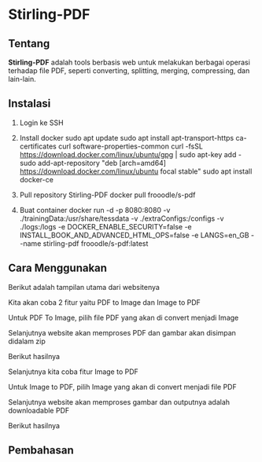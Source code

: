 # Stirling-PDF

## Tentang
**Stirling-PDF** adalah tools berbasis web untuk melakukan berbagai operasi terhadap file PDF, seperti converting, splitting, merging, compressing, dan lain-lain.

## Instalasi
1. Login ke SSH

2. Install docker
sudo apt update
sudo apt install apt-transport-https ca-certificates curl software-properties-common
curl -fsSL https://download.docker.com/linux/ubuntu/gpg | sudo apt-key add -
sudo add-apt-repository "deb [arch=amd64] https://download.docker.com/linux/ubuntu focal stable"
sudo apt install docker-ce

3. Pull repository Stirling-PDF
docker pull frooodle/s-pdf

4. Buat container
docker run -d -p 8080:8080 -v ./trainingData:/usr/share/tessdata -v ./extraConfigs:/configs -v ./logs:/logs -e DOCKER_ENABLE_SECURITY=false -e INSTALL_BOOK_AND_ADVANCED_HTML_OPS=false -e LANGS=en_GB --name stirling-pdf frooodle/s-pdf:latest

## Cara Menggunakan
Berikut adalah tampilan utama dari websitenya

Kita akan coba 2 fitur yaitu PDF to Image dan Image to PDF

Untuk PDF To Image, pilih file PDF yang akan di convert menjadi Image

Selanjutnya website akan memproses PDF dan gambar akan disimpan didalam zip

Berikut hasilnya

Selanjutnya kita coba fitur Image to PDF

Untuk Image to PDF, pilih Image yang akan di convert menjadi file PDF

Selanjutnya website akan memproses gambar dan outputnya adalah downloadable PDF

Berikut hasilnya


## Pembahasan
